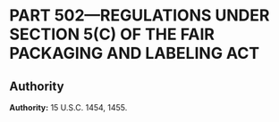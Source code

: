 # PART 502—REGULATIONS UNDER SECTION 5(C) OF THE FAIR PACKAGING AND LABELING ACT


## Authority

**Authority:** 15 U.S.C. 1454, 1455.



